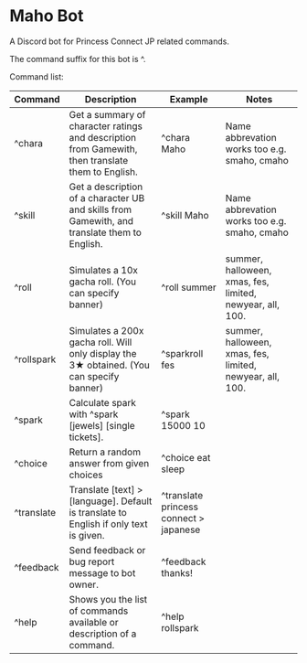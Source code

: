 # Maho Bot

A Discord bot for Princess Connect JP related commands.

The command suffix for this bot is ^.

Command list:

| Command | Description | Example| Notes |
|---------|-------------|--------|-----------------------|
|^chara   |Get a summary of character ratings and description from Gamewith, then translate them to English.|^chara Maho|Name abbrevation works too e.g. smaho, cmaho|
|^skill   |Get a description of a character UB and skills from Gamewith, and translate them to English.|^skill Maho| Name abbrevation works too e.g. smaho, cmaho|
|^roll    |Simulates a 10x gacha roll. (You can specify banner)|^roll summer|summer, halloween, xmas, fes, limited, newyear, all, 100.|
|^rollspark|Simulates a 200x gacha roll. Will only display the 3★ obtained. (You can specify banner)|^sparkroll fes|summer, halloween, xmas, fes, limited, newyear, all, 100.|
|^spark|Calculate spark with ^spark [jewels] [single tickets].|^spark 15000 10||
|^choice|Return a random answer from given choices|^choice eat sleep||
|^translate|Translate [text] > [language]. Default is translate to English if only text is given.|^translate princess connect > japanese||
|^feedback|Send feedback or bug report message to bot owner.|^feedback thanks!||
|^help|Shows you the list of commands available or description of a command.|^help rollspark||

